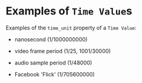 # Examples of `Time Value`s

Examples of the `time_unit` property of a `Time Value`:

* nanosecond (1/1000000000)

* video frame period (1/25, 1001/30000)

* audio sample period (1/48000)

* Facebook 'Flick' (1/705600000)


